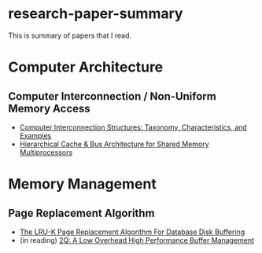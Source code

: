 # research-paper-summary
This is summary of papers that I read.

# Computer Architecture

## Computer Interconnection / Non-Uniform Memory Access
- [Computer Interconnection Structures: Taxonomy, Characteristics, and Examples](./Computer%20Architecture/Computer%20Interconnection/Computer%20Interconnection%20Structures:%20Taxonomy%2C%20Characteristics%2C%20and%20Examples/summary.md)
- [Hierarchical Cache & Bus Architecture for Shared Memory Multiprocessors](./Computer%20Architecture/NUMA/Hierarchical%20Cache%20%26%20Bus%20Architecture%20for%20Shared%20Memory%20Multiprocessors/summary.md)

# Memory Management

## Page Replacement Algorithm
- [The LRU-K Page Replacement Algorithm For Database Disk Buffering](./Memory%20Management/Page%20Replacement%20Algorithm/LRU-K/summary.md)
- (in reading) [2Q: A Low Overhead High Performance Buffer Management]()
